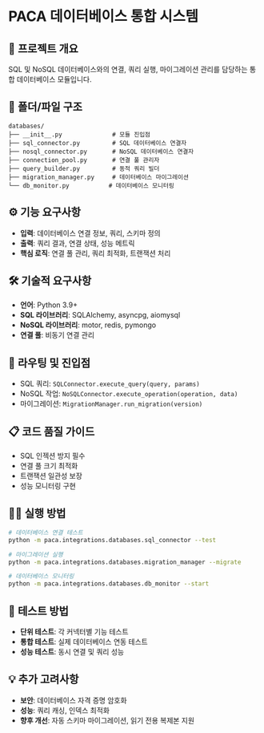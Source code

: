 # PACA 데이터베이스 통합 시스템

## 🎯 프로젝트 개요
SQL 및 NoSQL 데이터베이스와의 연결, 쿼리 실행, 마이그레이션 관리를 담당하는 통합 데이터베이스 모듈입니다.

## 📁 폴더/파일 구조
```
databases/
├── __init__.py              # 모듈 진입점
├── sql_connector.py         # SQL 데이터베이스 연결자
├── nosql_connector.py       # NoSQL 데이터베이스 연결자
├── connection_pool.py       # 연결 풀 관리자
├── query_builder.py         # 동적 쿼리 빌더
├── migration_manager.py     # 데이터베이스 마이그레이션
└── db_monitor.py           # 데이터베이스 모니터링
```

## ⚙️ 기능 요구사항
- **입력**: 데이터베이스 연결 정보, 쿼리, 스키마 정의
- **출력**: 쿼리 결과, 연결 상태, 성능 메트릭
- **핵심 로직**: 연결 풀 관리, 쿼리 최적화, 트랜잭션 처리

## 🛠️ 기술적 요구사항
- **언어**: Python 3.9+
- **SQL 라이브러리**: SQLAlchemy, asyncpg, aiomysql
- **NoSQL 라이브러리**: motor, redis, pymongo
- **연결 풀**: 비동기 연결 관리

## 🚀 라우팅 및 진입점
- SQL 쿼리: `SQLConnector.execute_query(query, params)`
- NoSQL 작업: `NoSQLConnector.execute_operation(operation, data)`
- 마이그레이션: `MigrationManager.run_migration(version)`

## 📋 코드 품질 가이드
- SQL 인젝션 방지 필수
- 연결 풀 크기 최적화
- 트랜잭션 일관성 보장
- 성능 모니터링 구현

## 🏃‍♂️ 실행 방법
```bash
# 데이터베이스 연결 테스트
python -m paca.integrations.databases.sql_connector --test

# 마이그레이션 실행
python -m paca.integrations.databases.migration_manager --migrate

# 데이터베이스 모니터링
python -m paca.integrations.databases.db_monitor --start
```

## 🧪 테스트 방법
- **단위 테스트**: 각 커넥터별 기능 테스트
- **통합 테스트**: 실제 데이터베이스 연동 테스트
- **성능 테스트**: 동시 연결 및 쿼리 성능

## 💡 추가 고려사항
- **보안**: 데이터베이스 자격 증명 암호화
- **성능**: 쿼리 캐싱, 인덱스 최적화
- **향후 개선**: 자동 스키마 마이그레이션, 읽기 전용 복제본 지원
